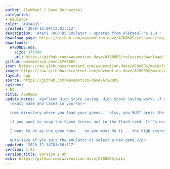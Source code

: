 ```yaml
---
author: AlekMaul / Dave Bernazzani
categories:
- emulator
color: '#834885'
created: '2020-12-09T13:01:31Z'
description: 'Atari 7800 DS Emulator - updated from Alekmaul''s 1.0 '
download_page: https://github.com/wavemotion-dave/A7800DS/releases/tag/1.4b
downloads:
  A7800DS.nds:
    size: 378368
    url: https://github.com/wavemotion-dave/A7800DS/releases/download/1.4b/A7800DS.nds
github: wavemotion-dave/A7800DS
icon: https://raw.githubusercontent.com/wavemotion-dave/A7800DS/main/logo.bmp
image: https://raw.githubusercontent.com/wavemotion-dave/A7800DS/main/arm9/gfx/bgTop.png
layout: app
source: https://github.com/wavemotion-dave/A7800DS
systems:
- DS
title: A7800DS
update_notes: '<p>Fixed High Score saving. High Score Saving works if you have highscore.rom
  (exact name and case) in your<br>

  roms directory where you load your games... also, you MUST press the HSC button<br>

  if you want to snap the Saved Scores out to the flash card. It''s not something<br>

  I want to do as the game runs... so you must do it... the high scores will also<br>

  auto-save if you quit the emulator or select a new game.</p>'
updated: '2020-12-14T01:56:31Z'
version: 1.4b
version_title: Version 1.4b
wiki: https://github.com/wavemotion-dave/A7800DS/wiki
---
```

